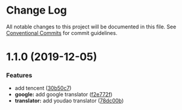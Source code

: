 # Change Log

All notable changes to this project will be documented in this file.
See [Conventional Commits](https://conventionalcommits.org) for commit guidelines.

# 1.1.0 (2019-12-05)


### Features

* add tencent ([30b50c7](https://github.com/OpenTranslate/OpenTranslate/commit/30b50c7))
* **google:** add google translator ([f2e772f](https://github.com/OpenTranslate/OpenTranslate/commit/f2e772f))
* **translator:** add youdao translator ([78dc00b](https://github.com/OpenTranslate/OpenTranslate/commit/78dc00b))
